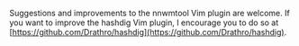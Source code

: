 Suggestions and improvements to the nnwmtool Vim plugin are welcome. If you want to improve the hashdig Vim plugin, I encourage you to do so at [https://github.com/Drathro/hashdig](https://github.com/Drathro/hashdig).
